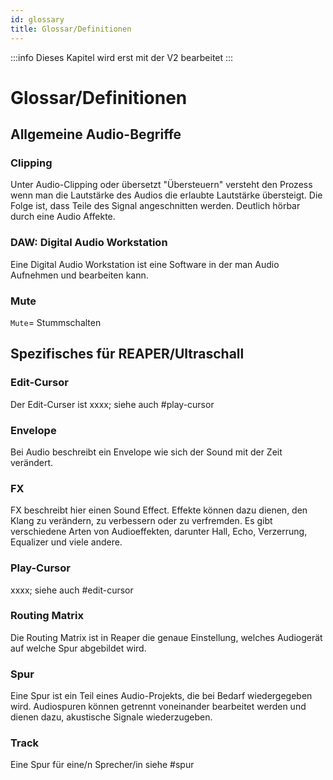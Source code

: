 ```yaml
---
id: glossary
title: Glossar/Definitionen
---
```


:::info
Dieses Kapitel wird erst mit der V2 bearbeitet
:::

# Glossar/Definitionen

## Allgemeine Audio-Begriffe

### Clipping

Unter Audio-Clipping oder übersetzt "Übersteuern" versteht den Prozess wenn man die Lautstärke des Audios die erlaubte Lautstärke übersteigt. Die Folge ist, dass Teile des Signal angeschnitten werden. Deutlich hörbar durch eine Audio Affekte. 

### DAW: Digital Audio Workstation

Eine Digital Audio Workstation ist eine Software in der man Audio Aufnehmen und bearbeiten kann.

### Mute

`Mute`= Stummschalten

## Spezifisches für REAPER/Ultraschall

### Edit-Cursor

Der Edit-Curser ist 
xxxx; siehe auch #play-cursor

### Envelope

Bei Audio beschreibt ein Envelope wie sich der Sound mit der Zeit verändert.

### FX

FX beschreibt hier einen Sound Effect. Effekte können dazu dienen, den Klang zu verändern, zu verbessern oder zu verfremden. Es gibt verschiedene Arten von Audioeffekten, darunter Hall, Echo, Verzerrung, Equalizer und viele andere.

### Play-Cursor

xxxx; siehe auch #edit-cursor

### Routing Matrix

Die Routing Matrix ist in Reaper die genaue Einstellung, welches Audiogerät auf welche Spur abgebildet wird. 

### Spur

Eine Spur ist ein Teil eines Audio-Projekts, die bei Bedarf wiedergegeben wird. Audiospuren können getrennt voneinander bearbeitet werden und dienen dazu, akustische Signale wiederzugeben.

### Track

Eine Spur für eine/n Sprecher/in siehe #spur 
